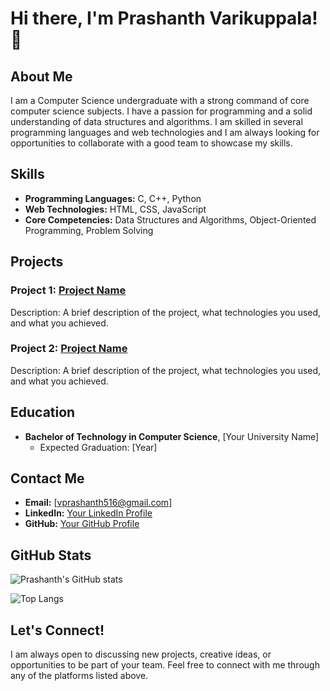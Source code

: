 # Hi there, I'm Prashanth Varikuppala! 👋

## About Me

I am a Computer Science undergraduate with a strong command of core computer science subjects. I have a passion for programming and a solid understanding of data structures and algorithms. I am skilled in several programming languages and web technologies and I am always looking for opportunities to collaborate with a good team to showcase my skills.

## Skills

- **Programming Languages:** C, C++, Python
- **Web Technologies:** HTML, CSS, JavaScript
- **Core Competencies:** Data Structures and Algorithms, Object-Oriented Programming, Problem Solving

## Projects

### Project 1: [Project Name](link-to-project)
Description: A brief description of the project, what technologies you used, and what you achieved.

### Project 2: [Project Name](link-to-project)
Description: A brief description of the project, what technologies you used, and what you achieved.

## Education

- **Bachelor of Technology in Computer Science**, [Your University Name]
  - Expected Graduation: [Year]

## Contact Me

- **Email:** [vprashanth516@gmail.com]
- **LinkedIn:** [Your LinkedIn Profile](https://www.linkedin.com/in/your-linkedin-profile)
- **GitHub:** [Your GitHub Profile](https://github.com/your-github-profile)

## GitHub Stats

![Prashanth's GitHub stats](https://github-readme-stats.vercel.app/api?username=your-github-username&show_icons=true&theme=radical)

![Top Langs](https://github-readme-stats.vercel.app/api/top-langs/?username=your-github-username&layout=compact&theme=radical)

<!--
**your-github-username/your-github-username** is a ✨ special ✨ repository because its `README.md` (this file) appears on your GitHub profile.
You can click the Preview link to take a look at your changes.
-->

## Let's Connect!

I am always open to discussing new projects, creative ideas, or opportunities to be part of your team. Feel free to connect with me through any of the platforms listed above.
